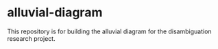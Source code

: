 # alluvial-diagram
This repository is for building the alluvial diagram for the disambiguation research project.
